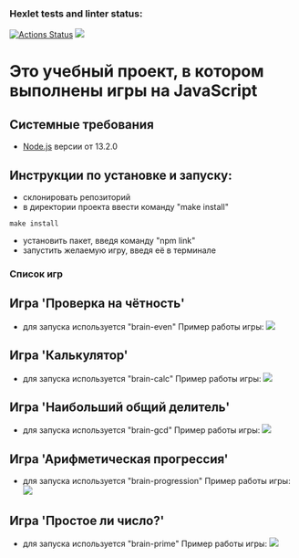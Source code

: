 ### Hexlet tests and linter status:
[![Actions Status](https://github.com/trio91/frontend-project-44/actions/workflows/hexlet-check.yml/badge.svg)](https://github.com/trio91/frontend-project-44/actions)
<a href="https://codeclimate.com/github/trio91/frontend-project-44/maintainability"><img src="https://api.codeclimate.com/v1/badges/ae04bb86db682c8e6be4/maintainability" /></a>

# Это учебный проект, в котором выполнены игры на JavaScript

## Системные требования
- [Node.js](https://nodejs.org/en/) версии от 13.2.0 

## Инструкции по установке и запуску: 
- склонировать репозиторий
- в директории проекта ввести команду "make install"
```
make install
```
- установить пакет, введя команду "npm link"
- запустить желаемую игру, введя её в терминале

### Список игр 

## Игра 'Проверка на чётность'
- для запуска используется "brain-even"
Пример работы игры:
<a href="https://asciinema.org/a/qWCexXjG9Ia4OWvwsqWVYBsma" target="_blank"><img src="https://asciinema.org/a/qWCexXjG9Ia4OWvwsqWVYBsma.svg" /></a>

## Игра 'Калькулятор'
- для запуска используется "brain-calc"
Пример работы игры:
<a href="https://asciinema.org/a/f8AZQ5iVtzugpkpKlh5HJPZwl" target="_blank"><img src="https://asciinema.org/a/f8AZQ5iVtzugpkpKlh5HJPZwl.svg" /></a>

## Игра 'Наибольший общий делитель'
- для запуска используется "brain-gcd"
Пример работы игры:
<a href="https://asciinema.org/a/ozUJ1x2oW3FLf6ALonPanPm2B" target="_blank"><img src="https://asciinema.org/a/ozUJ1x2oW3FLf6ALonPanPm2B.svg" /></a>

## Игра 'Арифметическая прогрессия'
- для запуска используется "brain-progression"
Пример работы игры:
<a href="https://asciinema.org/a/bN3K2z7nmJGX1NjpA4ELkbmhh" target="_blank"><img src="https://asciinema.org/a/bN3K2z7nmJGX1NjpA4ELkbmhh.svg" /></a>

## Игра 'Простое ли число?'
- для запуска используется "brain-prime"
Пример работы игры: 
<a href="https://asciinema.org/a/ArNBzIZGv60zmBGIpLqfKphUP" target="_blank"><img src="https://asciinema.org/a/ArNBzIZGv60zmBGIpLqfKphUP.svg" /></a>